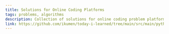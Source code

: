 ```yaml
---
title: Solutions for Online Coding Platforms
tags: problems, algorithms
description: Collection of solutions for online coding problem platforms (e.g, leetcode, binary search)
link: https://github.com/ikumen/today-i-learned/tree/main/src/main/python/coding_problems
---
```

